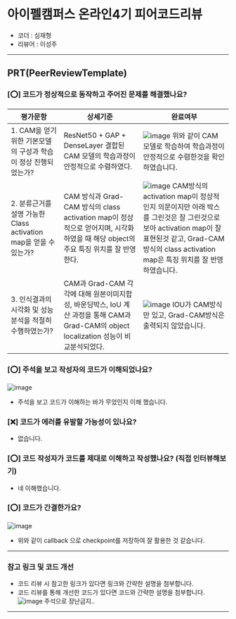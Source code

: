 # 아이펠캠퍼스 온라인4기 피어코드리뷰

- 코더 : 심재형
- 리뷰어 : 이성주

---------------------------------------------
## **PRT(PeerReviewTemplate)**

### **[⭕] 코드가 정상적으로 동작하고 주어진 문제를 해결했나요?**
|평가문항|상세기준|완료여부|
|-------|---------|--------|
| 1. CAM을 얻기 위한 기본모델의 구성과 학습이 정상 진행되었는가? |ResNet50 + GAP + DenseLayer 결합된 CAM 모델의 학습과정이 안정적으로 수렴하였다.|![image](https://github.com/horizon-sim/aiffel_project/assets/29011595/95365804-885d-4e79-963d-7e16fb248b48) 위와 같이 CAM 모델로 학습하여 학습과정이 안정적으로 수렴한것을 확인하였습니다.|
| 2. 분류근거를 설명 가능한 Class activation map을 얻을 수 있는가? | CAM 방식과 Grad-CAM 방식의 class activation map이 정상적으로 얻어지며, 시각화하였을 때 해당 object의 주요 특징 위치를 잘 반영한다.|![image](https://github.com/horizon-sim/aiffel_project/assets/29011595/a46dd2ef-a70e-4d78-8613-4047f21e734a) CAM방식의 activation map이 정상적인지 의문이지만 아래 박스를 그린것은 잘 그린것으로 보아 activation map이 잘 표현된것 같고, Grad-CAM 방식의 class activation map은 특징 위치를 잘 반영하였습니다.|
|3. 인식결과의 시각화 및 성능 분석을 적절히 수행하였는가? | CAM과 Grad-CAM 각각에 대해 원본이미지합성, 바운딩박스, IoU 계산 과정을 통해 CAM과 Grad-CAM의 object localization 성능이 비교분석되었다.| ![image](https://github.com/horizon-sim/aiffel_project/assets/29011595/79eec3e8-db00-46b1-889e-82e335ac7aa7) IOU가 CAM방식만 있고, Grad-CAM방식은 출력되지 않았습니다.|


### **[⭕] 주석을 보고 작성자의 코드가 이해되었나요?**
![image](https://github.com/horizon-sim/aiffel_project/assets/29011595/cda59acd-37f3-4307-abf5-614aac82833a)

 - 주석을 보고 코드가 이해하는 바가 무었인지 이해 했습니다.

### **[❌] 코드가 에러를 유발할 가능성이 있나요?**
 - 없습니다.
### **[⭕] 코드 작성자가 코드를 제대로 이해하고 작성했나요?** (직접 인터뷰해보기)
 - 네 이해했습니다.
### **[⭕] 코드가 간결한가요?**
![image](https://github.com/horizon-sim/aiffel_project/assets/29011595/8ae90a55-27a5-4c7c-83f9-c702626b5a47)

- 위와 같이 callback 으로 checkpoint를 저장하여 잘 활용한 것 같습니다.
----------------------------------------------
### **참고 링크 및 코드 개선**
* 코드 리뷰 시 참고한 링크가 있다면 링크와 간략한 설명을 첨부합니다.
* 코드 리뷰를 통해 개선한 코드가 있다면 코드와 간략한 설명을 첨부합니다.
![image](https://github.com/horizon-sim/aiffel_project/assets/29011595/637e96c5-a7f9-4bc5-9360-2adc7fce2d30)
주석으로 장난금지..

----------------------------------------------

